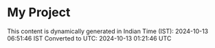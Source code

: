 # My Project

This content is dynamically generated in Indian Time (IST): 2024-10-13 06:51:46 IST
Converted to UTC: 2024-10-13 01:21:46 UTC
